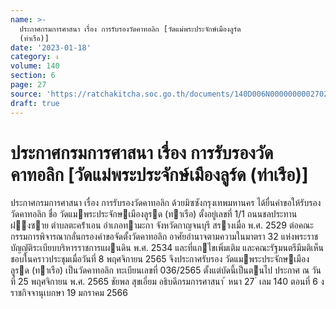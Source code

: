 ```yaml
---
name: >-
  ประกาศกรมการศาสนา เรื่อง การรับรองวัดคาทอลิก [วัดแม่พระประจักษ์เมืองลูร์ด
  (ท่าเรือ)]
date: '2023-01-18'
category: ง
volume: 140
section: 6
page: 27
source: 'https://ratchakitcha.soc.go.th/documents/140D006N0000000002702.pdf'
draft: true
---
```


# ประกาศกรมการศาสนา เรื่อง การรับรองวัดคาทอลิก [วัดแม่พระประจักษ์เมืองลูร์ด (ท่าเรือ)]

ประกาศกรมการศาสนา เรื่อง การรับรองวัดคาทอลิก ด้วยมิซซังกรุงเทพมหานคร ได้ยื่นคําขอให้รับรองวัดคาทอลิก ชื่อ วัดแมพระประจักษเมืองลูรด (ทาเรือ) ตั้งอยู่เลขที่ 1/1 ถนนชลประทานฝงซาย ตําบลตะคร้ําเอน อําเภอทามะกา จังหวัดกาญจนบุรี สรางเมื่อ พ.ศ. 2529 ต่อคณะกรรมการพิจารณากลั่นกรองคําขอจัดตั้งวัดคาทอลิก อาศัยอํานาจตามความในมาตรา 32 แห่งพระราชบัญญัติระเบียบบริหารราชการแผนดิน พ.ศ. 2534 และที่แกไขเพิ่มเติม และคณะรัฐมนตรีมีมติเห็นชอบในคราวประชุมเมื่อวันที่ 8 พฤศจิกายน 2565 จึงประกาศรับรอง วัดแมพระประจักษเมืองลูรด (ทาเรือ) เป็นวัดคาทอลิก ทะเบียนเลขที่ 036/2565 ตั้งแต่บัดนี้เป็นตนไป ประกาศ ณ วันที่ 25 พฤศจิกายน พ.ศ. 2565 ชัยพล สุขเอี่ยม อธิบดีกรมการศาสนา ้ หนา 27 ่ เลม 140 ตอนที่ 6 ง ราชกิจจานุเบกษา 19 มกราคม 2566
